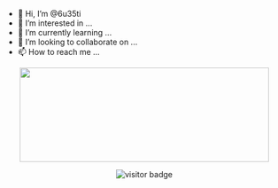 - 👋 Hi, I’m @6u35ti
- 👀 I’m interested in ...
- 🌱 I’m currently learning ...
- 💞️ I’m looking to collaborate on ...
- 📫 How to reach me ...

<!---
6u35ti/6u35ti is a ✨ special ✨ repository because its `README.md` (this file) appears on your GitHub profile.
You can click the Preview link to take a look at your changes.
--->
 

<p>
<p align='center'>
<a style="text-decoration: none;" href="https://discord.com/users/834450644441104389/">
  <img align="center" width=450 height=170 align="center" src="https://github-readme-stats.vercel.app/api?username=6u35ti&theme=gotham&show_icons=true&bg_color=0D1117&hide_border=true"/>
</a>

<p align='center'>
  <img src="https://visitor-badge.glitch.me/badge?page_id=6u35ti&left_color=blue&right_color=red" alt="visitor badge"/>
</p>

